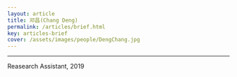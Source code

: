 ```yaml
---
layout: article
title: 邓昌(Chang Deng)
permalink: /articles/brief.html
key: articles-brief
cover: /assets/images/people/DengChang.jpg
---
```


<div class="article__content" markdown="1">

---

Reasearch Assistant, 2019